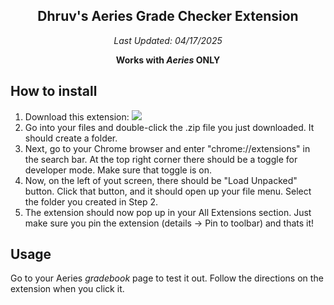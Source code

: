 <div align="center">

  ## Dhruv's Aeries Grade Checker Extension 
  *Last Updated: 04/17/2025*

**Works with *Aeries* ONLY**
</div>

## How to install

1. Download this extension: [![](https://img.shields.io/badge/Aeries_Grade_Extension-v6.0-blue)](https://github.com/Dhruv-1729/dhruvextension/releases/tag/6.0)
2. Go into your files and double-click the .zip file you just downloaded. It should create a folder.
3. Next, go to your Chrome browser and enter "chrome://extensions" in the search bar. At the top right corner there should be a toggle for developer mode. Make sure that toggle is on.
4. Now, on the left of yout screen, there should be "Load Unpacked" button. Click that button, and it should open up your file menu. Select the folder you created in Step 2.
5. The extension should now pop up in your All Extensions section. Just make sure you pin the extension (details -> Pin to toolbar) and thats it!



## Usage
Go to your Aeries *gradebook* page to test it out. Follow the directions on the extension when you click it. 

